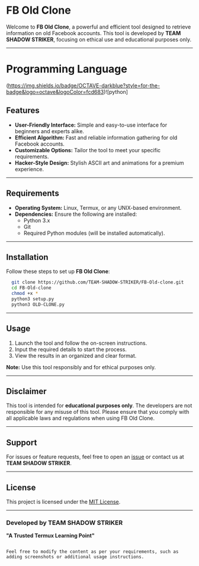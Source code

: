 
# FB Old Clone

Welcome to **FB Old Clone**, a powerful and efficient tool designed to retrieve information on old Facebook accounts. This tool is developed by **TEAM SHADOW STRIKER**, focusing on ethical use and educational purposes only.

---
# Programming Language 
(https://img.shields.io/badge/OCTAVE-darkblue?style=for-the-badge&logo=octave&logoColor=fcd683)![python]
## Features
- **User-Friendly Interface:** Simple and easy-to-use interface for beginners and experts alike.
- **Efficient Algorithm:** Fast and reliable information gathering for old Facebook accounts.
- **Customizable Options:** Tailor the tool to meet your specific requirements.
- **Hacker-Style Design:** Stylish ASCII art and animations for a premium experience.

---

## Requirements
- **Operating System:** Linux, Termux, or any UNIX-based environment.
- **Dependencies:** Ensure the following are installed:
  - Python 3.x
  - Git
  - Required Python modules (will be installed automatically).

---

## Installation
Follow these steps to set up **FB Old Clone**:
 ```bash
   git clone https://github.com/TEAM-SHADOW-STRIKER/FB-Old-clone.git
   cd FB-Old-clone
   chmod +x *
   python3 setup.py
   python3 OLD-CLONE.py
   ```

---

## Usage
1. Launch the tool and follow the on-screen instructions.
2. Input the required details to start the process.
3. View the results in an organized and clear format.

**Note:** Use this tool responsibly and for ethical purposes only.


---

## Disclaimer
This tool is intended for **educational purposes only**. The developers are not responsible for any misuse of this tool. Please ensure that you comply with all applicable laws and regulations when using FB Old Clone.

---

## Support
For issues or feature requests, feel free to open an [issue](https://github.com/TEAM-SHADOW-STRIKER/FB-Old-clone/issues) or contact us at **TEAM SHADOW STRIKER**.

---

## License
This project is licensed under the [MIT License](LICENSE).

---

### Developed by TEAM SHADOW STRIKER
**"A Trusted Termux Learning Point"**
```

Feel free to modify the content as per your requirements, such as adding screenshots or additional usage instructions.

